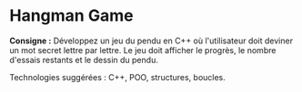 # Hangman Game

**Consigne :**
Développez un jeu du pendu en C++ où l'utilisateur doit deviner un mot secret lettre par lettre. Le jeu doit afficher le progrès, le nombre d'essais restants et le dessin du pendu.

Technologies suggérées : C++, POO, structures, boucles.
